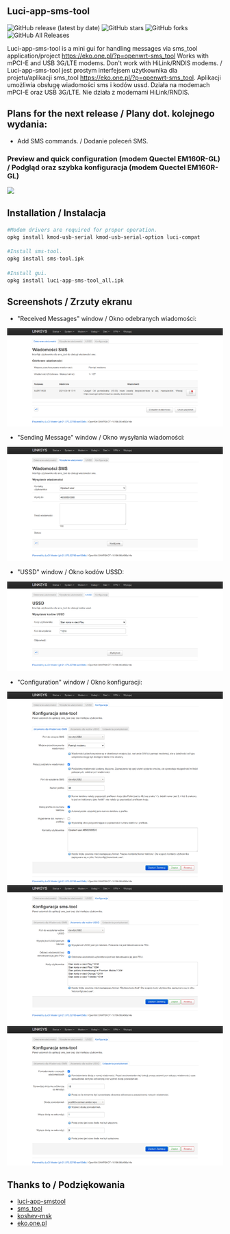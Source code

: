 ## Luci-app-sms-tool

![GitHub release (latest by date)](https://img.shields.io/github/v/release/4IceG/luci-app-sms-tool?style=flat-square)
![GitHub stars](https://img.shields.io/github/stars/4IceG/luci-app-sms-tool?style=flat-square)
![GitHub forks](https://img.shields.io/github/forks/4IceG/luci-app-sms-tool?style=flat-square)
![GitHub All Releases](https://img.shields.io/github/downloads/4IceG/luci-app-sms-tool/total)

Luci-app-sms-tool is a mini gui for handling messages via sms_tool application/project https://eko.one.pl/?p=openwrt-sms_tool
Works with mPCI-E and USB 3G/LTE modems. Don't work with HiLink/RNDIS modems.
/
Luci-app-sms-tool jest prostym interfejsem użytkownika dla projetu/aplikacji sms_tool https://eko.one.pl/?p=openwrt-sms_tool. Aplikacji umożliwia obsługę wiadomości sms i kodów ussd. Działa na modemach mPCI-E oraz USB 3G/LTE. Nie działa z modemami HiLink/RNDIS.

## Plans for the next release / Plany dot. kolejnego wydania:
- Add SMS commands. / Dodanie poleceń SMS.

### Preview and quick configuration (modem Quectel EM160R-GL) / Podgląd oraz szybka konfiguracja (modem Quectel EM160R-GL)

![](https://raw.githubusercontent.com/4IceG/Personal_data/master/zrzuty/sms_config_1.8.5.gif)

## Installation / Instalacja
``` bash
#Modem drivers are required for proper operation.
opkg install kmod-usb-serial kmod-usb-serial-option luci-compat

#Install sms-tool.
opkg install sms-tool.ipk

#Install gui.
opkg install luci-app-sms-tool_all.ipk
```

## Screenshots / Zrzuty ekranu

- "Received Messages" window / Okno odebranych wiadomości:

![](https://raw.githubusercontent.com/4IceG/Personal_data/master/zrzuty/1.8.5PLreadsms.png)

- "Sending Message" window / Okno wysyłania wiadomości:

![](https://raw.githubusercontent.com/4IceG/Personal_data/master/zrzuty/1.8.5PLsendsms.png)

- "USSD" window / Okno kodów USSD:

![](https://raw.githubusercontent.com/4IceG/Personal_data/master/zrzuty/1.8.5PLussdb.png)

- "Configuration" window / Okno konfiguracji:

![](https://raw.githubusercontent.com/4IceG/Personal_data/master/zrzuty/1.8.5PLsmsconfig.png)
![](https://raw.githubusercontent.com/4IceG/Personal_data/master/zrzuty/1.8.5PLsmsconfig2.png)
![](https://raw.githubusercontent.com/4IceG/Personal_data/master/zrzuty/1.8.5PLsmsconfig3.png)


## Thanks to / Podziękowania
- [luci-app-smstool](https://github.com/lzto/luci-app-smstool)
- [sms_tool](https://eko.one.pl/?p=openwrt-sms_tool)
- [koshev-msk](https://github.com/koshev-msk)
- [eko.one.pl](https://eko.one.pl/forum/viewtopic.php?id=20096)

